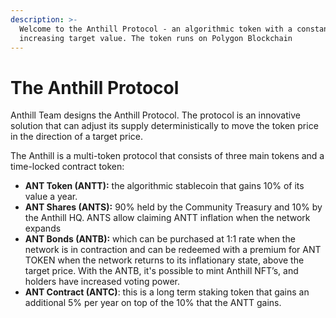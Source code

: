 ```yaml
---
description: >-
  Welcome to the Anthill Protocol - an algorithmic token with a constantly
  increasing target value. The token runs on Polygon Blockchain
---
```


# The Anthill Protocol

Anthill Team designs the Anthill Protocol. The protocol is an innovative solution that can adjust its supply deterministically to move the token price in the direction of a target price.

The Anthill is a multi-token protocol that consists of three main tokens and a time-locked contract token:

* **ANT Token (ANTT):** the algorithmic stablecoin that gains 10% of its value a year.
* **ANT Shares (ANTS):** 90% held by the Community Treasury and 10% by the Anthill HQ. ANTS allow claiming ANTT inflation when the network expands
* **ANT Bonds (ANTB):** which can be purchased at 1:1 rate when the network is in contraction and can be redeemed with a premium for ANT TOKEN when the network returns to its inflationary state, above the target price. With the ANTB, it's possible to mint Anthill NFT’s, and holders have increased voting power.
* **ANT Contract (ANTC)**: this is a long term staking token that gains an additional 5% per year on top of the 10% that the ANTT gains.
